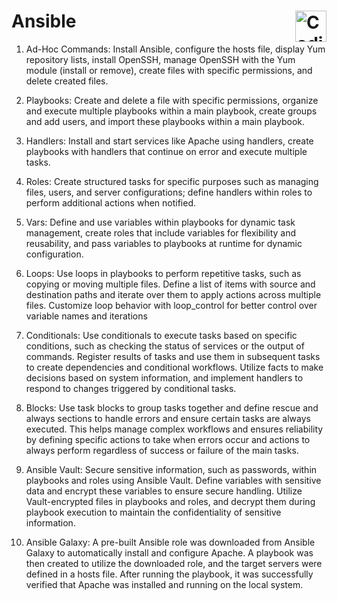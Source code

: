 # Ansible <img align="right" alt="Coding" width="50" src="https://fabianlee.org/wp-content/uploads/2017/06/ansible_logo.png">


1) Ad-Hoc Commands: Install Ansible, configure the hosts file, display Yum repository lists, install OpenSSH, manage OpenSSH with the Yum module (install or remove), create files with specific permissions, and delete created files.

2) Playbooks: Create and delete a file with specific permissions, organize and execute multiple playbooks within a main playbook, create groups and add users, and import these playbooks within a main playbook.

 3) Handlers: Install and start services like Apache using handlers, create playbooks with handlers that continue on error and execute multiple tasks.
    
 4) Roles: Create structured tasks for specific purposes such as managing files, users, and server configurations; define handlers within roles to perform additional actions when notified.

5) Vars: Define and use variables within playbooks for dynamic task management, create roles that include variables for flexibility and reusability, and pass variables to playbooks at runtime for dynamic configuration.

6) Loops: Use loops in playbooks to perform repetitive tasks, such as copying or moving multiple files. Define a list of items with source and destination paths and iterate over them to apply actions across multiple files. Customize loop behavior with loop_control for better control over variable names and iterations

7) Conditionals: Use conditionals to execute tasks based on specific conditions, such as checking the status of services or the output of commands. Register results of tasks and use them in subsequent tasks to create dependencies and conditional workflows. Utilize facts to make decisions based on system information, and implement handlers to respond to changes triggered by conditional tasks.
   
8) Blocks: Use task blocks to group tasks together and define rescue and always sections to handle errors and ensure certain tasks are always executed. This helps manage complex workflows and ensures reliability by defining specific actions to take when errors occur and actions to always perform regardless of success or failure of the main tasks.


9) Ansible Vault: Secure sensitive information, such as passwords, within playbooks and roles using Ansible Vault. Define variables with sensitive data and encrypt these variables to ensure secure handling. Utilize Vault-encrypted files in playbooks and roles, and decrypt them during playbook execution to maintain the confidentiality of sensitive information.

10) Ansible Galaxy: A pre-built Ansible role was downloaded from Ansible Galaxy to automatically install and configure Apache. A playbook was then created to utilize the downloaded role, and the target servers were defined in a hosts file. After running the playbook, it was successfully verified that Apache was installed and running on the local system.

